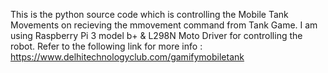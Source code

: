 This is the python source code which is controlling the Mobile Tank Movements on recieving the mmovement command from Tank Game.
I am using Raspberry Pi 3 model b+ & L298N Moto Driver for controlling the robot.
Refer to the following link for more info :
https://www.delhitechnologyclub.com/gamifymobiletank
